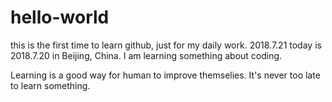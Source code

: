 # hello-world
this is the first time to learn github, just for my daily work. 2018.7.21
today is 2018.7.20 in Beijing, China. I am learning something about coding.

Learning is a good way for human to improve themselies. It's never too late to learn something.
